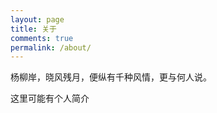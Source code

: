 ```yaml
---
layout: page
title: 关于
comments: true
permalink: /about/
---
```


<!-- Chinese Version -->
<div class="zh post-container">
     <p>杨柳岸，晓风残月，便纵有千种风情，更与何人说。</p>
     <p>这里可能有个人简介</p>

</div>
